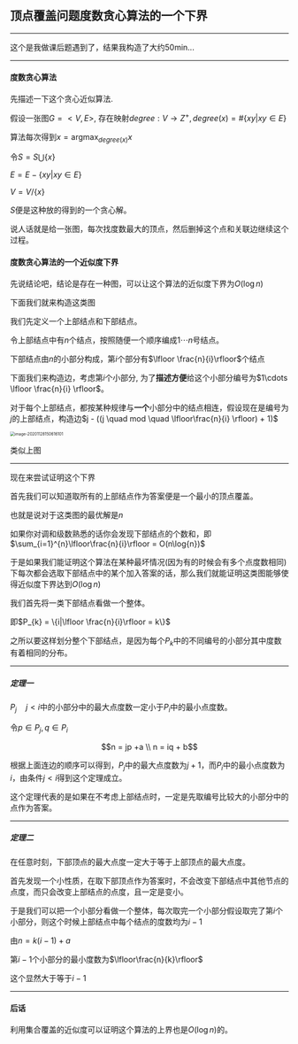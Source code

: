 ## 顶点覆盖问题度数贪心算法的一个下界

---

这个是我做课后题遇到了，结果我构造了大约50min...

----

#### 度数贪心算法

先描述一下这个贪心近似算法.

假设一张图$G=<V,E>$, 存在映射$degree:V \rightarrow Z^{+}, degree(x) = \#\{xy|xy \in E\}$

算法每次得到$x = \operatorname{argmax}_{degree(x)}{x}$

令$S = S\bigcup\{x\}$

$E = E - \{xy|xy\in E\}$

$V = V / \{x\}$

$S$便是这种放的得到的一个贪心解。

说人话就是给一张图，每次找度数最大的顶点，然后删掉这个点和关联边继续这个过程。

#### 度数贪心算法的一个近似度下界

先说结论吧，结论是存在一种图，可以让这个算法的近似度下界为$O (\log{n})$

下面我们就来构造这类图

我们先定义一个上部结点和下部结点。

令上部结点中有$n$个结点，按照随便一个顺序编成$1\cdots n$号结点。

下部结点由$n$的小部分构成，第$i$个部分有$\lfloor \frac{n}{i}\rfloor$个结点

下面我们来构造边，考虑第$i$个小部分, 为了**描述方便**给这个小部分编号为$1\cdots \lfloor \frac{n}{i} \rfloor$。

对于每个上部结点，都按某种规律与**一个**小部分中的结点相连，假设现在是编号为$j$的上部结点，构造边$j - ((j \quad mod \quad \lfloor\frac{n}{i} \rfloor)  + 1)$

<img src="../顶点覆盖问题度数贪心算法的一个下界/image-20201128150616101.png" alt="image-20201128150616101" style="zoom:50%;" />

类似上图

---

现在来尝试证明这个下界

首先我们可以知道取所有的上部结点作为答案便是一个最小的顶点覆盖。

也就是说对于这类图的最优解是$n$

如果你对调和级数熟悉的话你会发现下部结点的个数和，即$\sum_{i=1}^{n}\lfloor\frac{n}{i}\rfloor = O(n\log{n})$

于是如果我们能证明这个算法在某种最坏情况(因为有的时候会有多个点度数相同)下每次都会选取下部结点中的某个加入答案的话，那么我们就能证明这类图能够使得近似度下界达到$O(\log{n})$

我们首先将一类下部结点看做一个整体。

即$P_{k} = \{i|\lfloor \frac{n}{i}\rfloor = k\}$

之所以要这样划分整个下部结点，是因为每个$P_{k}$中的不同编号的小部分其中度数有着相同的分布。

---

##### 定理一

$P_{j} \quad j <i$中的小部分中的最大点度数一定小于$P_{i}$中的最小点度数。



令$p \in P_{j}, q\in P_{i}$

$$n = jp +a \\ n = iq + b$$

根据上面连边的顺序可以得到，$P_{j}$中的最大点度数为$j+1$，而$P_{i}$中的最小点度数为$i$，由条件$j < i$得到这个定理成立。

这个定理代表的是如果在不考虑上部结点时，一定是先取编号比较大的小部分中的点作为答案。

---

##### 定理二

在任意时刻，下部顶点的最大点度一定大于等于上部顶点的最大点度。

首先发现一个小性质，在取下部顶点作为答案时，不会改变下部结点中其他节点的点度，而只会改变上部结点的点度，且一定是变小。

于是我们可以把一个小部分看做一个整体，每次取完一个小部分假设取完了第$i$个小部分，则这个时候上部结点中每个结点的度数均为$i-1$

由$n = k(i-1)+a$

第$i-1$个小部分的最小度数为$\lfloor\frac{n}{k}\rfloor$

这个显然大于等于$i-1$

----

#### 后话

利用集合覆盖的近似度可以证明这个算法的上界也是$O(\log{n})$的。

